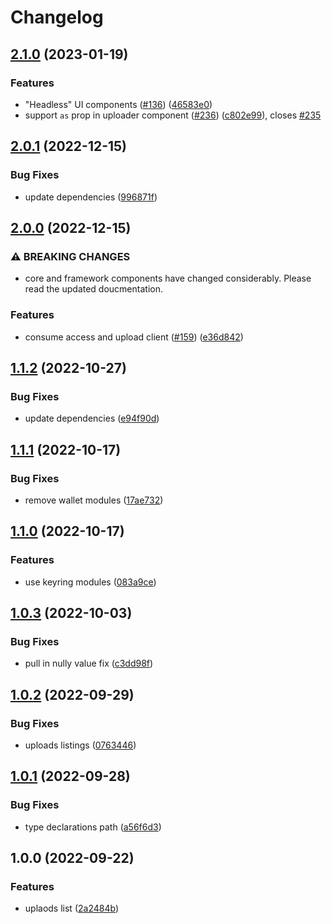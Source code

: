 # Changelog

## [2.1.0](https://github.com/web3-storage/w3ui/compare/react-uploads-list-v2.0.1...react-uploads-list-v2.1.0) (2023-01-19)


### Features

* "Headless" UI components ([#136](https://github.com/web3-storage/w3ui/issues/136)) ([46583e0](https://github.com/web3-storage/w3ui/commit/46583e08d49de1dc9dd57287fd5b9bac79a1e2e2))
* support `as` prop in uploader component ([#236](https://github.com/web3-storage/w3ui/issues/236)) ([c802e99](https://github.com/web3-storage/w3ui/commit/c802e9909289a113bf646f22d25e5c6fbd1c1d3e)), closes [#235](https://github.com/web3-storage/w3ui/issues/235)

## [2.0.1](https://github.com/web3-storage/w3ui/compare/react-uploads-list-v2.0.0...react-uploads-list-v2.0.1) (2022-12-15)


### Bug Fixes

* update dependencies ([996871f](https://github.com/web3-storage/w3ui/commit/996871fc433659a56100e529a969fbb9c054e103))

## [2.0.0](https://github.com/web3-storage/w3ui/compare/react-uploads-list-v1.1.2...react-uploads-list-v2.0.0) (2022-12-15)


### ⚠ BREAKING CHANGES

* core and framework components have changed considerably. Please read the updated doucmentation.

### Features

* consume access and upload client ([#159](https://github.com/web3-storage/w3ui/issues/159)) ([e36d842](https://github.com/web3-storage/w3ui/commit/e36d842b1695032355ab29646c3dce6a33880517))

## [1.1.2](https://github.com/web3-storage/w3ui/compare/react-uploads-list-v1.1.1...react-uploads-list-v1.1.2) (2022-10-27)


### Bug Fixes

* update dependencies ([e94f90d](https://github.com/web3-storage/w3ui/commit/e94f90d08e575f16ca4a91c6032bc3af6a613fcf))

## [1.1.1](https://github.com/web3-storage/w3ui/compare/react-uploads-list-v1.1.0...react-uploads-list-v1.1.1) (2022-10-17)


### Bug Fixes

* remove wallet modules ([17ae732](https://github.com/web3-storage/w3ui/commit/17ae7326b08b0129a64de4235d795a808e750514))

## [1.1.0](https://github.com/web3-storage/w3ui/compare/react-uploads-list-v1.0.3...react-uploads-list-v1.1.0) (2022-10-17)


### Features

* use keyring modules ([083a9ce](https://github.com/web3-storage/w3ui/commit/083a9ce3c64b91cb3017308bdf71f046ec93bce0))

## [1.0.3](https://github.com/web3-storage/w3ui/compare/react-uploads-list-v1.0.2...react-uploads-list-v1.0.3) (2022-10-03)


### Bug Fixes

* pull in nully value fix ([c3dd98f](https://github.com/web3-storage/w3ui/commit/c3dd98f860d63f9c653c4c2ca17d10e027c58a0a))

## [1.0.2](https://github.com/web3-storage/w3ui/compare/react-uploads-list-v1.0.1...react-uploads-list-v1.0.2) (2022-09-29)


### Bug Fixes

* uploads listings ([0763446](https://github.com/web3-storage/w3ui/commit/0763446f1d6d70b1c3adef8221b35396b133c01e))

## [1.0.1](https://github.com/web3-storage/w3ui/compare/react-uploads-list-v1.0.0...react-uploads-list-v1.0.1) (2022-09-28)


### Bug Fixes

* type declarations path ([a56f6d3](https://github.com/web3-storage/w3ui/commit/a56f6d3acb4ebd1c1ba7635ebf88e138770627f6))

## 1.0.0 (2022-09-22)


### Features

* uplaods list ([2a2484b](https://github.com/web3-storage/w3ui/commit/2a2484b9acacb33f1c6154b2eab692bf6f848119))
